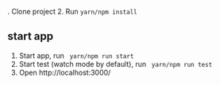. Clone project
2. Run ```yarn/npm install``` 


## start app
1. Start app, run ``` yarn/npm run start```
2. Start test (watch mode by default), run ``` yarn/npm run test```
3. Open http://localhost:3000/
